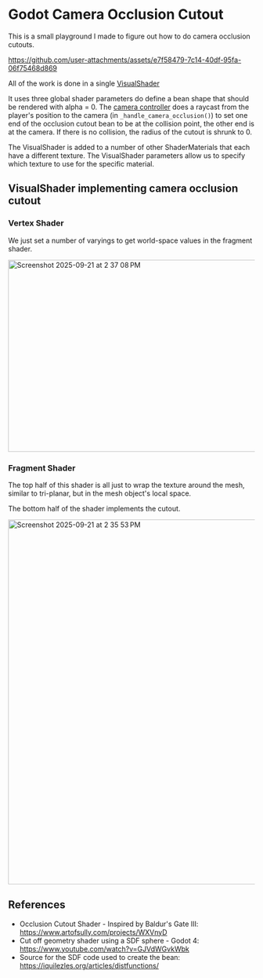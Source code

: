 # Godot Camera Occlusion Cutout
This is a small playground I made to figure out how to do camera occlusion
cutouts.


https://github.com/user-attachments/assets/e7f58479-7c14-40df-95fa-06f75468d869


All of the work is done in a single [VisualShader](./textures/wall-visual-shader.tres)

It uses three global shader parameters do define a bean shape that should be
rendered with alpha = 0.  The [camera controller](./fixed_angle_follow_camera/)
does a raycast from the player's position to the camera (in
`_handle_camera_occlusion()`) to set one end of the occlusion cutout bean to
be at the collision point, the other end is at the camera.  If there is no
collision, the radius of the cutout is shrunk to 0.

The VisualShader is added to a number of other ShaderMaterials that each have
a different texture.  The VisualShader parameters allow us to specify which
texture to use for the specific material.

## VisualShader implementing camera occlusion cutout
### Vertex Shader
We just set a number of varyings to get world-space values in the fragment shader.

<img width="718" height="391" alt="Screenshot 2025-09-21 at 2 37 08 PM" src="https://github.com/user-attachments/assets/f3b491b2-32fe-4be9-89a2-379b60c205fe" />

### Fragment Shader
The top half of this shader is all just to wrap the texture around the
mesh, similar to tri-planar, but in the mesh object's local space.

The bottom half of the shader implements the cutout.

<img width="1213" height="743" alt="Screenshot 2025-09-21 at 2 35 53 PM" src="https://github.com/user-attachments/assets/f0effbd3-5700-4da2-aad9-baa39469f6b4" />

## References
* Occlusion Cutout Shader - Inspired by Baldur's Gate III: https://www.artofsully.com/projects/WXVnyD
* Cut off geometry shader using a SDF sphere - Godot 4: https://www.youtube.com/watch?v=GJVdWGvkWbk
* Source for the SDF code used to create the bean: https://iquilezles.org/articles/distfunctions/
